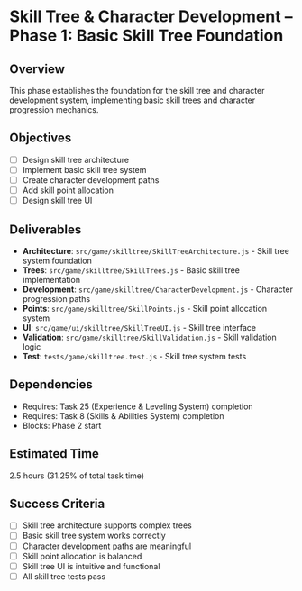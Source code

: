 # Skill Tree & Character Development – Phase 1: Basic Skill Tree Foundation

## Overview
This phase establishes the foundation for the skill tree and character development system, implementing basic skill trees and character progression mechanics.

## Objectives
- [ ] Design skill tree architecture
- [ ] Implement basic skill tree system
- [ ] Create character development paths
- [ ] Add skill point allocation
- [ ] Design skill tree UI

## Deliverables
- **Architecture**: `src/game/skilltree/SkillTreeArchitecture.js` - Skill tree system foundation
- **Trees**: `src/game/skilltree/SkillTrees.js` - Basic skill tree implementation
- **Development**: `src/game/skilltree/CharacterDevelopment.js` - Character progression paths
- **Points**: `src/game/skilltree/SkillPoints.js` - Skill point allocation system
- **UI**: `src/game/ui/skilltree/SkillTreeUI.js` - Skill tree interface
- **Validation**: `src/game/skilltree/SkillValidation.js` - Skill validation logic
- **Test**: `tests/game/skilltree.test.js` - Skill tree system tests

## Dependencies
- Requires: Task 25 (Experience & Leveling System) completion
- Requires: Task 8 (Skills & Abilities System) completion
- Blocks: Phase 2 start

## Estimated Time
2.5 hours (31.25% of total task time)

## Success Criteria
- [ ] Skill tree architecture supports complex trees
- [ ] Basic skill tree system works correctly
- [ ] Character development paths are meaningful
- [ ] Skill point allocation is balanced
- [ ] Skill tree UI is intuitive and functional
- [ ] All skill tree tests pass 